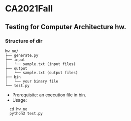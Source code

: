 # CA2021Fall

## Testing for Computer Architecture hw.
### Structure of dir
```
hw_no/
├── generate.py
├── input
│   └── sample.txt (input files)
├── output
│   └── sample.txt (output files)
├── bin
│   └── your binary file
└── test.py
```
- Prerequisite: an execution file in bin.
- Usage:
```
  cd hw_no
  python3 test.py
```
